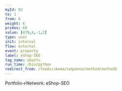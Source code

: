 ```yaml
---
myId: 92
to: 1
from: 6
weight: 6
primes: 60
value: [479,4,-1,2]
type: user
init: internal
flow: external
event: property
label: eShop-SEO
tag_name: ubuntu
run_time: /bin/python
redirect_from: /feeds/skema/sequence/method/method5
---
```

Portfolio->Network: eShop-SEO
